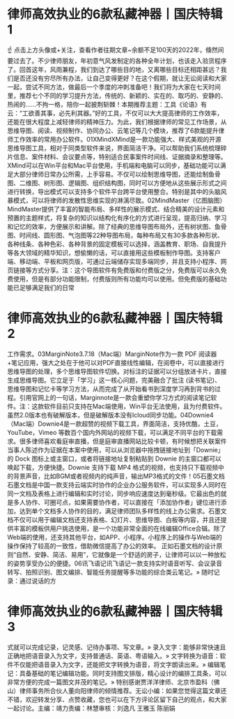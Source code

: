# 律师高效执业的6款私藏神器丨国庆特辑1

☝ 点击上方头像或+关注，查看作者往期文章~余额不足100天的2022年，倏然间要过去了。不少律师朋友，年初意气风发制定的各种全年计划，也该走入验货程序了。回首这年，风雨兼程，我们到达了哪些目的地，又离哪些目标还相距甚远？我们是否还没有穷尽所有办法，让自己变得更好？在这个假期，就让无讼阅读和大家一起，尝试不同方法，做最后一个季度的冲刺准备吧！我们将为大家在七天时间里，推荐七个不同的学习提升方法，传统的、新颖的、实在的、取巧的、安静的、热闹的……不拘一格，陪你一起披荆斩棘！本期推荐主题：工具《论语》有云：“工欲善其事，必先利其器。”好的工具，不仅可以大大提高律师的工作效率，还能在很大程度上减轻律师的精神压力。为此，我们根据律师的常见工作场景，从思维导图、阅读、视频制作、协同办公、云笔记等几个模块，推荐了6款能提升律师工作效率的常用办公软件。01XMindXMind是一款功能强大、样式美观的开源思维导图工具，相对于同类型软件来说，界面简洁干净。可以帮助我们系统梳理碎片信息、案件材料、会议要点等，特别适合民事案件时间线、证据摘录和整理等。XMind可以在Win平台和Mac平台使用，手机端和电脑可以同步，基础功能可以满足大部分律师日常办公所需，上手容易。不仅可以绘制思维导图，还能绘制鱼骨图、二维图、树形图、逻辑图、组织结构图，同时可以方便地从这些展示形式之间进行转换，导出模式可以支持多个软件平台跨平台使用整合。特别是其中的头脑风暴模式，可以将律师的发散性思维实现的淋漓尽致。02MindMaster（亿图脑图）MindMaster提供了丰富的智能布局、多样性的展示模式、结合精美的设计元素和预置的主题样式，将复杂的知识以结构化有序化的方式进行呈现，提高归纳、学习和记忆的效率，方便展示和讲解。除了经典的思维导图布局外，还有树状图、鱼骨图、时间线、圆形图、气泡图等22种导图布局，每种布局又有30多款各种形状、各种线条、各种色彩、各种背景的固定模板可以选择，涵盖教育、职场、自我提升等各大领域的精华知识，想偷懒的话，可以直接用这些模板制作导图。支持客户端、移动端、平板和网页版，可通过云端储存实现多端同步，并且支持小程序、网页链接等方式分享。注：这个导图软件有免费版和付费版之分，免费版可以永久免费使用，但是有部分功能限制，付费版则所有功能均可以使用。但免费版的基础功能已足够满足我们的日常

# 律师高效执业的6款私藏神器丨国庆特辑2

工作需求。03MarginNote3.7.18（Mac端）MarginNote作为一款 PDF 阅读器+笔记应用，强大之处在于他可以对PDF直接线性编辑，在阅卷中，可以直接进行思维导图的处理，多个思维导图软件切换。对标注的证据可以分组放进卡片，直接生成思维导图。它立足于「学习」这一核心问题，完美融合了批注 (读书笔记)、思维导图和记忆卡等学习方法，从而完成了从开始看书到深度学习再到背书的过程。引用官网上的一句话，Marginnote是一款会重塑你学习方式的阅读笔记软件。注：这款软件目前只支持在Mac端使用，Win平台无法使用，且为付费软件。虽然2.0版本也有破解版本，但是破解版本没有Icloud同步功能。04Downie4（Mac端）Downie4是一款超赞的视频下载工具，界面简洁，支持优酷，土豆，YouTube，Vimeo 等数百个国内外网站的视频下载，可以满足不同平台的下载需求。很多律师喜欢看庭审直播，但是庭审直播网站比较卡顿，有时候想把关联案件当事人陈述作为证据在本案中使用，可以从浏览器中拖拽链接地址到「Downie」的 Dock 图标上或主窗口，或者将链接地址复制粘贴到 Downie 的主窗口都可以唤起下载，方便快捷。Downie 支持下载 MP4 格式的视频，也支持只下载视频中的背景声音，比如BGM或者视频内的纯声音，输出MP3格式的文件！05石墨文档石墨文档是中国一款支持云端实时协作的企业办公服务软件，可以实现多人同时在同一文档及表格上进行编辑和实时讨论，同步响应速度达到毫秒级。它最出色的就是多人协作、可圈可点，如果需要协作者，可以直接在「添加协作者」键位进行添加，达到单个文档多人协作的目的，满足律师团队多样性的线上办公需求。石墨文档不仅可以用于编辑文档还支持表格、幻灯片、思维导图、白板等内容，并且还提供丰富的模板供用户挑选使用，是一个功能非常全面的在线编辑Office合辑。除了Web端的使用，还支持其他平台，如APP、小程序。小程序上的操作与Web端的操作保持了较高的一致性，借助微信提高了办公的效率。 正如石墨文档的设计原则“自然、安静、简洁、易用”，它就像是一个舒适的房子，让律师可以以一种放松的姿势享受办公的便捷。06讯飞语记讯飞语记一款支持实时语音听写、会议录音转写、拍照识别、图文编排、智能任务提醒等多功能的综合类云笔记。» 随时记录：通过说话的方

# 律师高效执业的6款私藏神器丨国庆特辑3

式就可以完成记录，记灵感、记待办事项、写文章。» 录入文字：能够非常快速且正确地把语音录入为文字，支持普通话、英语、粤语输入。» 文字转换为语音：软件不仅能把语音录入为文字，还能把文字转换为语音，将文字朗读出来。» 编辑笔记：具备基础的笔记编辑功能。同时支持图文排版，精心设计的编排工具条，可以非常方便的完成一篇图文并茂的笔记。» 特别感谢贾洋洋律师、北京市盈科（佛山）律师事务所合伙人董向阳律师的倾情推荐。无讼小编：如果您觉得这篇文章还不错，欢迎转发分享、点赞收藏，您也可以在下方评论区留下自己的观点，和大家一起讨论。主编：靖力责编：林慧审核：刘逸凡 王雅玉 陈丽娟

